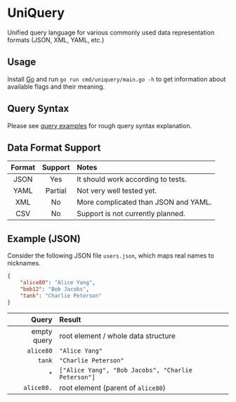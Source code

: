 # UniQuery

Unified query language for various commonly used data representation formats (JSON, XML, YAML, etc.)

## Usage

Install [Go](https://golang.org/) and run `go run cmd/uniquery/main.go -h` to get information about available flags and their meaning.

## Query Syntax

Please see [query examples](examples.md) for rough query syntax explanation.

## Data Format Support

| Format | Support | Notes                                |
| :----: | :-----: | :----------------------------------- |
|  JSON  |   Yes   | It should work according to tests.   |
|  YAML  | Partial | Not very well tested yet.            |
|  XML   |   No    | More complicated than JSON and YAML. |
|  CSV   |   No    | Support is not currently planned.    |

## Example (JSON)

Consider the following JSON file `users.json`, which maps real names to nicknames.

```json
{
    "alice80": "Alice Yang",
    "bob12": "Bob Jacobs",
    "tank": "Charlie Peterson"
}
```

|       Query | Result                                             |
| ----------: | :------------------------------------------------- |
| empty query | root element / whole data structure                |
|   `alice80` | `"Alice Yang"`                                     |
|      `tank` | `"Charlie Peterson"`                               |
|         `*` | `["Alice Yang", "Bob Jacobs", "Charlie Peterson"]` |
|  `alice80.` | root element (parent of `alice80`)                 |
